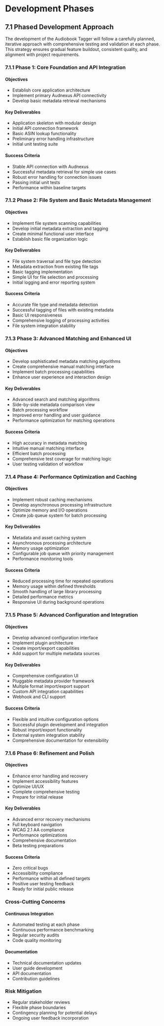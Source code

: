 # Development Phases

## 7.1 Phased Development Approach

The development of the Audiobook Tagger will follow a carefully planned, iterative approach with comprehensive testing and validation at each phase. This strategy ensures gradual feature buildout, consistent quality, and alignment with project requirements.

### 7.1.1 Phase 1: Core Foundation and API Integration

#### Objectives
- Establish core application architecture
- Implement primary Audnexus API connectivity
- Develop basic metadata retrieval mechanisms

#### Key Deliverables
- Application skeleton with modular design
- Initial API connection framework
- Basic ASIN lookup functionality
- Preliminary error handling infrastructure
- Initial unit testing suite

#### Success Criteria
- Stable API connection with Audnexus
- Successful metadata retrieval for simple use cases
- Robust error handling for connection issues
- Passing initial unit tests
- Performance within baseline targets

### 7.1.2 Phase 2: File System and Basic Metadata Management

#### Objectives
- Implement file system scanning capabilities
- Develop initial metadata extraction and tagging
- Create minimal functional user interface
- Establish basic file organization logic

#### Key Deliverables
- File system traversal and file type detection
- Metadata extraction from existing file tags
- Basic tagging implementation
- Simple UI for file selection and processing
- Initial logging and error reporting system

#### Success Criteria
- Accurate file type and metadata detection
- Successful tagging of files with existing metadata
- Basic UI responsiveness
- Comprehensive logging of processing activities
- File system integration stability

### 7.1.3 Phase 3: Advanced Matching and Enhanced UI

#### Objectives
- Develop sophisticated metadata matching algorithms
- Create comprehensive manual matching interface
- Implement batch processing capabilities
- Enhance user experience and interaction design

#### Key Deliverables
- Advanced search and matching algorithms
- Side-by-side metadata comparison view
- Batch processing workflow
- Improved error handling and user guidance
- Performance optimization for matching operations

#### Success Criteria
- High accuracy in metadata matching
- Intuitive manual matching interface
- Efficient batch processing
- Comprehensive test coverage for matching logic
- User testing validation of workflow

### 7.1.4 Phase 4: Performance Optimization and Caching

#### Objectives
- Implement robust caching mechanisms
- Develop asynchronous processing infrastructure
- Optimize memory and I/O operations
- Create job queue system for batch processing

#### Key Deliverables
- Metadata and asset caching system
- Asynchronous processing architecture
- Memory usage optimization
- Configurable job queue with priority management
- Performance monitoring tools

#### Success Criteria
- Reduced processing time for repeated operations
- Memory usage within defined thresholds
- Smooth handling of large library processing
- Detailed performance metrics
- Responsive UI during background operations

### 7.1.5 Phase 5: Advanced Configuration and Integration

#### Objectives
- Develop advanced configuration interface
- Implement plugin architecture
- Create import/export capabilities
- Add support for multiple metadata sources

#### Key Deliverables
- Comprehensive configuration UI
- Pluggable metadata provider framework
- Multiple format import/export support
- Custom API integration capabilities
- Webhook and CLI support

#### Success Criteria
- Flexible and intuitive configuration options
- Successful plugin development and integration
- Robust import/export functionality
- External system integration stability
- Comprehensive documentation for extensibility

### 7.1.6 Phase 6: Refinement and Polish

#### Objectives
- Enhance error handling and recovery
- Implement accessibility features
- Optimize UI/UX
- Complete comprehensive testing
- Prepare for initial release

#### Key Deliverables
- Advanced error recovery mechanisms
- Full keyboard navigation
- WCAG 2.1 AA compliance
- Performance optimizations
- Comprehensive documentation
- Beta testing preparations

#### Success Criteria
- Zero critical bugs
- Accessibility compliance
- Performance within all defined targets
- Positive user testing feedback
- Ready for initial public release

### Cross-Cutting Concerns

#### Continuous Integration
- Automated testing at each phase
- Continuous performance benchmarking
- Regular security audits
- Code quality monitoring

#### Documentation
- Technical documentation updates
- User guide development
- API documentation
- Contribution guidelines

### Risk Mitigation
- Regular stakeholder reviews
- Flexible phase boundaries
- Contingency planning for potential delays
- Ongoing user feedback incorporation